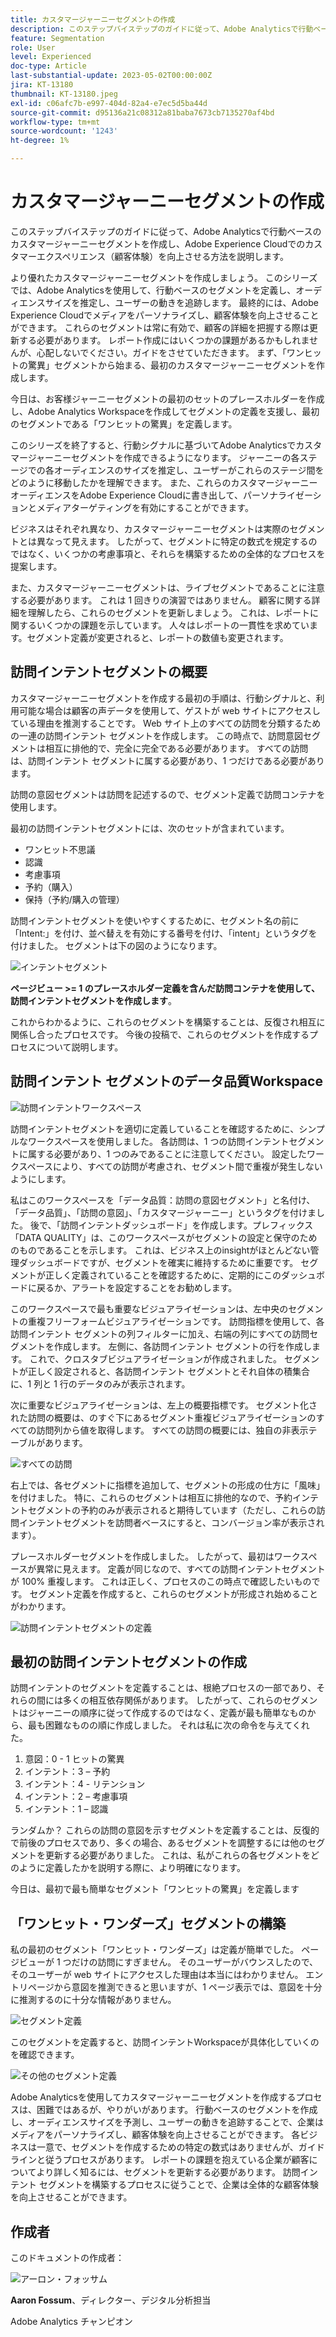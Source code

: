 ```yaml
---
title: カスタマージャーニーセグメントの作成
description: このステップバイステップのガイドに従って、Adobe Analyticsで行動ベースのカスタマージャーニーセグメントを作成し、Adobe Experience Cloudでのカスタマーエクスペリエンス（顧客体験）を向上させる方法を説明します。
feature: Segmentation
role: User
level: Experienced
doc-type: Article
last-substantial-update: 2023-05-02T00:00:00Z
jira: KT-13180
thumbnail: KT-13180.jpeg
exl-id: c06afc7b-e997-404d-82a4-e7ec5d5ba44d
source-git-commit: d95136a21c08312a81baba7673cb7135270af4bd
workflow-type: tm+mt
source-wordcount: '1243'
ht-degree: 1%

---
```


# カスタマージャーニーセグメントの作成

このステップバイステップのガイドに従って、Adobe Analyticsで行動ベースのカスタマージャーニーセグメントを作成し、Adobe Experience Cloudでのカスタマーエクスペリエンス（顧客体験）を向上させる方法を説明します。

より優れたカスタマージャーニーセグメントを作成しましょう。 このシリーズでは、Adobe Analyticsを使用して、行動ベースのセグメントを定義し、オーディエンスサイズを推定し、ユーザーの動きを追跡します。 最終的には、Adobe Experience Cloudでメディアをパーソナライズし、顧客体験を向上させることができます。 これらのセグメントは常に有効で、顧客の詳細を把握する際は更新する必要があります。 レポート作成にはいくつかの課題があるかもしれませんが、心配しないでください。ガイドをさせていただきます。 まず、「ワンヒットの驚異」セグメントから始まる、最初のカスタマージャーニーセグメントを作成します。

今日は、お客様ジャーニーセグメントの最初のセットのプレースホルダーを作成し、Adobe Analytics Workspaceを作成してセグメントの定義を支援し、最初のセグメントである「ワンヒットの驚異」を定義します。

このシリーズを終了すると、行動シグナルに基づいてAdobe Analyticsでカスタマージャーニーセグメントを作成できるようになります。 ジャーニーの各ステージでの各オーディエンスのサイズを推定し、ユーザーがこれらのステージ間をどのように移動したかを理解できます。 また、これらのカスタマージャーニーオーディエンスをAdobe Experience Cloudに書き出して、パーソナライゼーションとメディアターゲティングを有効にすることができます。

ビジネスはそれぞれ異なり、カスタマージャーニーセグメントは実際のセグメントとは異なって見えます。 したがって、セグメントに特定の数式を規定するのではなく、いくつかの考慮事項と、それらを構築するための全体的なプロセスを提案します。

また、カスタマージャーニーセグメントは、ライブセグメントであることに注意する必要があります。 これは 1 回きりの演習ではありません。 顧客に関する詳細を理解したら、これらのセグメントを更新しましょう。 これは、レポートに関するいくつかの課題を示しています。 人々はレポートの一貫性を求めています。セグメント定義が変更されると、レポートの数値も変更されます。

## 訪問インテントセグメントの概要

カスタマージャーニーセグメントを作成する最初の手順は、行動シグナルと、利用可能な場合は顧客の声データを使用して、ゲストが web サイトにアクセスしている理由を推測することです。 Web サイト上のすべての訪問を分類するための一連の訪問インテント セグメントを作成します。 この時点で、訪問意図セグメントは相互に排他的で、完全に完全である必要があります。 すべての訪問は、訪問インテント セグメントに属する必要があり、1 つだけである必要があります。

訪問の意図セグメントは訪問を記述するので、セグメント定義で訪問コンテナを使用します。

最初の訪問インテントセグメントには、次のセットが含まれています。

* ワンヒット不思議
* 認識
* 考慮事項
* 予約（購入）
* 保持（予約/購入の管理）

訪問インテントセグメントを使いやすくするために、セグメント名の前に「Intent:」を付け、並べ替えを有効にする番号を付け、「intent」というタグを付けました。 セグメントは下の図のようになります。

![ インテントセグメント ](assets/intent-segments.png)

**ページビュー >= 1 のプレースホルダー定義を含んだ訪問コンテナを使用して、訪問インテントセグメントを作成します**。

これからわかるように、これらのセグメントを構築することは、反復され相互に関係し合ったプロセスです。 今後の投稿で、これらのセグメントを作成するプロセスについて説明します。

## 訪問インテント セグメントのデータ品質Workspace

![ 訪問インテントワークスペース ](assets/visit-intent-workspace.png)

訪問インテントセグメントを適切に定義していることを確認するために、シンプルなワークスペースを使用しました。 各訪問は、1 つの訪問インテントセグメントに属する必要があり、1 つのみであることに注意してください。 設定したワークスペースにより、すべての訪問が考慮され、セグメント間で重複が発生しないようにします。

私はこのワークスペースを「データ品質：訪問の意図セグメント」と名付け、「データ品質」、「訪問の意図」、「カスタマージャーニー」というタグを付けました。 後で、「訪問インテントダッシュボード」を作成します。プレフィックス「DATA QUALITY」は、このワークスペースがセグメントの設定と保守のためのものであることを示します。 これは、ビジネス上のinsightがほとんどない管理ダッシュボードですが、セグメントを確実に維持するために重要です。 セグメントが正しく定義されていることを確認するために、定期的にこのダッシュボードに戻るか、アラートを設定することをお勧めします。

このワークスペースで最も重要なビジュアライゼーションは、左中央のセグメントの重複フリーフォームビジュアライゼーションです。 訪問指標を使用して、各訪問インテント セグメントの列フィルターに加え、右端の列にすべての訪問セグメントを作成します。 左側に、各訪問インテント セグメントの行を作成します。 これで、クロスタブビジュアライゼーションが作成されました。 セグメントが正しく設定されると、各訪問インテント セグメントとそれ自体の積集合に、1 列と 1 行のデータのみが表示されます。

次に重要なビジュアライゼーションは、左上の概要指標です。 セグメント化された訪問の概要は、のすぐ下にあるセグメント重複ビジュアライゼーションのすべての訪問列から値を取得します。 すべての訪問の概要には、独自の非表示テーブルがあります。

![ すべての訪問 ](assets/all-visits.png)

右上では、各セグメントに指標を追加して、セグメントの形成の仕方に「風味」を付けました。 特に、これらのセグメントは相互に排他的なので、予約インテントセグメントの予約のみが表示されると期待しています（ただし、これらの訪問インテントセグメントを訪問者ベースにすると、コンバージョン率が表示されます）。

プレースホルダーセグメントを作成しました。 したがって、最初はワークスペースが異常に見えます。 定義が同じなので、すべての訪問インテントセグメントが 100% 重複します。 これは正しく、プロセスのこの時点で確認したいものです。 セグメント定義を作成すると、これらのセグメントが形成され始めることがわかります。

![ 訪問インテントセグメントの定義 ](assets/visit-intent-segment-defs.png)

## 最初の訪問インテントセグメントの作成

訪問インテントのセグメントを定義することは、根絶プロセスの一部であり、それらの間には多くの相互依存関係があります。 したがって、これらのセグメントはジャーニーの順序に従って作成するのではなく、定義が最も簡単なものから、最も困難なものの順に作成しました。 それは私に次の命令を与えてくれた。

1. 意図：0 - 1 ヒットの驚異
1. インテント：3 – 予約
1. インテント：4 - リテンション
1. インテント：2 – 考慮事項
1. インテント：1 – 認識

ランダムか？ これらの訪問の意図を示すセグメントを定義することは、反復的で前後のプロセスであり、多くの場合、あるセグメントを調整するには他のセグメントを更新する必要がありました。 これは、私がこれらの各セグメントをどのように定義したかを説明する際に、より明確になります。

今日は、最初で最も簡単なセグメント「ワンヒットの驚異」を定義します

## 「ワンヒット・ワンダーズ」セグメントの構築

私の最初のセグメント「ワンヒット・ワンダーズ」は定義が簡単でした。 ページビューが 1 つだけの訪問にすぎません。 そのユーザーがバウンスしたので、そのユーザーが web サイトにアクセスした理由は本当にはわかりません。 エントリページから意図を推測できると思いますが、1 ページ表示では、意図を十分に推測するのに十分な情報がありません。

![ セグメント定義 ](assets/segment-def.png)

このセグメントを定義すると、訪問インテントWorkspaceが具体化していくのを確認できます。

![ その他のセグメント定義 ](assets/more-segment-defs.png)

Adobe Analyticsを使用してカスタマージャーニーセグメントを作成するプロセスは、困難ではあるが、やりがいがあります。 行動ベースのセグメントを作成し、オーディエンスサイズを予測し、ユーザーの動きを追跡することで、企業はメディアをパーソナライズし、顧客体験を向上させることができます。 各ビジネスは一意で、セグメントを作成するための特定の数式はありませんが、ガイドラインと従うプロセスがあります。 レポートの課題を抱えている企業が顧客についてより詳しく知るには、セグメントを更新する必要があります。 訪問インテント セグメントを構築するプロセスに従うことで、企業は全体的な顧客体験を向上させることができます。

## 作成者

このドキュメントの作成者：

![ アーロン・フォッサム ](assets/aaron-headshot.png)

**Aaron Fossum**、ディレクター、デジタル分析担当

Adobe Analytics チャンピオン

